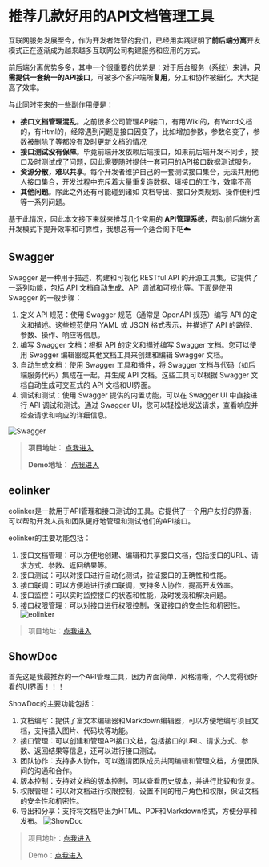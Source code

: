 # 推荐几款好用的API文档管理工具

互联网服务发展至今，作为开发者阵营的我们，已经用实践证明了**前后端分离**开发模式正在逐渐成为越来越多互联网公司构建服务和应用的方式。

前后端分离优势多多，其中一个很重要的优势是：对于后台服务（系统）来讲，**只需提供一套统一的API接口**，可被多个客户端所**复用**，分工和协作被细化，大大提高了效率。



与此同时带来的一些副作用便是：

- **接口文档管理混乱**。之前很多公司管理API接口，有用Wiki的，有Word文档的，有Html的，经常遇到问题是接口因变了，比如增加参数，参数名变了，参数被删除了等都没有及时更新文档的情况
- **接口测试没有保障**。毕竟前端开发依赖后端接口，如果前后端开发不同步，接口及时测试成了问题，因此需要随时提供一套可用的API接口数据测试服务。
- **资源分散，难以共享**。每个开发者维护自己的一套测试接口集合，无法共用他人接口集合，开发过程中充斥着大量重复造数据、填接口的工作，效率不高
- **其他问题**。除此之外还有可能碰到诸如 文档导出、接口分类规划、操作便利性等一系列问题。

基于此情况，因此本文接下来就来推荐几个常用的 **API管理系统**，帮助前后端分离开发模式下提升效率和可靠性，我想总有一个适合阁下吧☁️

## Swagger

Swagger 是一种用于描述、构建和可视化 RESTful API 的开源工具集。它提供了一系列功能，包括 API 文档自动生成、API 调试和可视化等。下面是使用 Swagger 的一般步骤：

1. 定义 API 规范：使用 Swagger 规范（通常是 OpenAPI 规范）编写 API 的定义和描述。这些规范使用 YAML 或 JSON 格式表示，并描述了 API 的路径、参数、操作、响应等信息。
2. 编写 Swagger 文档：根据 API 的定义和描述编写 Swagger 文档。您可以使用 Swagger 编辑器或其他文档工具来创建和编辑 Swagger 文档。
3. 自动生成文档：使用 Swagger 工具和插件，将 Swagger 文档与代码（如后端服务代码）集成在一起，并生成 API 文档。这些工具可以根据 Swagger 文档自动生成可交互式的 API 文档和UI界面。
4. 调试和测试：使用 Swagger 提供的内置功能，可以在 Swagger UI 中直接进行 API 调试和测试。通过 Swagger UI，您可以轻松地发送请求，查看响应并检查请求和响应的详细信息。

![Swagger](https://img12.360buyimg.com/ddimg/jfs/t1/88771/29/40939/35711/649d4162F0ae5e8a1/e58acb23c8d137cc.jpg)

> **项目地址：** [点我进入](https://swagger.io/)
>
> **Demo地址：** [点我进入](https://petstore.swagger.io/?_ga=2.236281281.1352811789.1688009658-1749052190.1688009657)

## **eolinker**

eolinker是一款用于API管理和接口测试的工具。它提供了一个用户友好的界面，可以帮助开发人员和团队更好地管理和测试他们的API接口。

eolinker的主要功能包括：

1. 接口文档管理：可以方便地创建、编辑和共享接口文档，包括接口的URL、请求方式、参数、返回结果等。
2. 接口测试：可以对接口进行自动化测试，验证接口的正确性和性能。
3. 接口联调：可以方便地进行接口联调，支持多人协作，提高开发效率。
4. 接口监控：可以实时监控接口的状态和性能，及时发现和解决问题。
5. 接口权限管理：可以对接口进行权限控制，保证接口的安全性和机密性。
   ![eolinker](https://img14.360buyimg.com/ddimg/jfs/t1/217216/15/31386/73720/64a23de7Fd01c77b7/2ac787495d2a64cc.jpg%22)

> 项目地址：[点我进入](https://www.eolink.com/apikit)

## **ShowDoc**

首先这是我最推荐的一个API管理工具，因为界面简单，风格清晰，个人觉得很好看的UI界面！！！

ShowDoc的主要功能包括：

1. 文档编写：提供了富文本编辑器和Markdown编辑器，可以方便地编写项目文档，支持插入图片、代码块等功能。
2. 接口管理：可以创建和管理API接口文档，包括接口的URL、请求方式、参数、返回结果等信息，还可以进行接口测试。
3. 团队协作：支持多人协作，可以邀请团队成员共同编辑和管理文档，方便团队间的沟通和合作。
4. 版本控制：支持对文档的版本控制，可以查看历史版本，并进行比较和恢复。
5. 权限管理：可以对文档进行权限控制，设置不同的用户角色和权限，保证文档的安全性和机密性。
6. 导出和分享：支持将文档导出为HTML、PDF和Markdown格式，方便分享和发布。
   ![ShowDoc](https://img11.360buyimg.com/ddimg/jfs/t1/120366/32/35885/27184/64a24181F7497ff67/58deb560821eb1b2.jpg)

> 项目地址：[点我进入](https://www.showdoc.com.cn/)
>
> Demo：[点我进入](https://www.showdoc.com.cn/demo/9)
